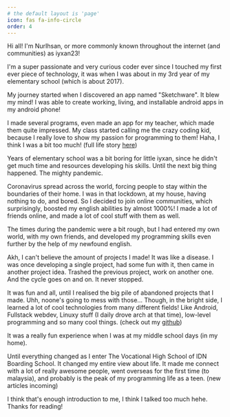 ```yaml
---
# the default layout is 'page'
icon: fas fa-info-circle
order: 4
---
```


Hi all! I'm NurIhsan, or more commonly known throughout the internet (and communities) as iyxan23!

I'm a super passionate and very curious coder ever since I touched my first ever piece of technology, it was
when I was about in my 3rd year of my elementary school (which is about 2017).

My journey started when I discovered an app named "Sketchware". It blew my mind! I was able to create working,
living, and installable android apps in my android phone!

I made several programs, even made an app for my teacher, which made them quite impressed. My class started
calling me the crazy coding kid, because I really love to show my passion for programming to them! Haha, I
think I was a bit too much! (full life story [here](/posts/Life-Story))

Years of elementary school was a bit boring for little iyxan, since he didn't get much time and resources
developing his skills. Until the next big thing happened. The mighty pandemic.

Coronavirus spread across the world, forcing people to stay within the boundaries of their home. I was in
that lockdown, at my house, having nothing to do, and bored. So I decided to join online communities,
which surprisingly, boosted my english abilities by almost 1000%! I made a lot of friends online, and made
a lot of cool stuff with them as well.

The times during the pandemic were a bit rough, but I had entered my own world, with my own friends, and
developed my programming skills even further by the help of my newfound english.

Akh, I can't believe the amount of projects I made! It was like a disease. I was once developing a single
project, had some fun with it, then came in another project idea. Trashed the previous project, work on
another one. And the cycle goes on and on. It never stopped.

It was fun and all, until I realised the big pile of abandoned projects that I made. Uhh, noone's going to
mess with those... Though, in the bright side, I learned a lot of cool technologies from many different fields!
Like Android, Fullstack webdev, Linuxy stuff (I daily drove arch at that time), low-level programming and
so many cool things. (check out my [github](https://github.com/iyxan23))

It was a really fun experience when I was at my middle school days (in my home).

Until everything changed as I enter The Vocational High School of IDN Boarding School. It changed my entire
view about life. It made me connect with a lot of really awesome people, went overseas for the first time
(to malaysia), and probably is the peak of my programming life as a teen. (new articles incoming)

I think that's enough introduction to me, I think I talked too much hehe. Thanks for reading!
